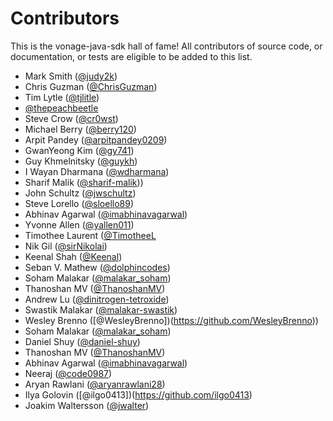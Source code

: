 # Contributors

This is the vonage-java-sdk hall of fame! All contributors of source code, or
documentation, or tests are eligible to be added to this list.

- Mark Smith ([@judy2k](https://github.com/judy2k))
- Chris Guzman ([@ChrisGuzman](https://github.com/ChrisGuzman))
- Tim Lytle ([@tjlitle](https://github.com/tjlitle))
- [@thepeachbeetle](https://github.com/thepeachbeetle)
- Steve Crow ([@cr0wst](https://github.com/cr0wst))
- Michael Berry ([@berry120](https://github.com/berry120))
- Arpit Pandey ([@arpitpandey0209](https://github.com/arpitpandey0209))
- GwanYeong Kim ([@gy741](https://github.com/gy741))
- Guy Khmelnitsky ([@guykh](https://github.com/GuyKh))
- I Wayan Dharmana ([@wdharmana](https://github.com/wdharmana))
- Sharif Malik ([@sharif-malik](https://github.com/sharif-malik)))
- John Schultz ([@jwschultz](https://github.com/jwschultz))
- Steve Lorello ([@sloello89](https://github.com/slorello89))
- Abhinav Agarwal ([@imabhinavagarwal](https://github.com/imabhinavagarwal))
- Yvonne Allen ([@yallen011](https://github.com/yallen011))
- Timothee Laurent ([@TimotheeL](https://github.com/TimotheeL)
- Nik Gil ([@sirNikolai](https://github.com/sirNikolai))
- Keenal Shah ([@Keenal](https://github.com/Keenal))
- Seban V. Mathew ([@dolphincodes](https://github.com/dolphincodes))
- Soham Malakar ([@malakar_soham](https://github.com/malakar-soham/))
- Thanoshan MV ([@ThanoshanMV](https://github.com/ThanoshanMV))
- Andrew Lu ([@dinitrogen-tetroxide](https://github.com/dinitrogen-tetroxide))
- Swastik Malakar ([@malakar-swastik](https://github.com/malakar-swastik))
- Wesley Brenno ([@WesleyBrenno])(https://github.com/WesleyBrenno))
- Soham Malakar ([@malakar_soham](https://github.com/malakar-soham/))
- Daniel Shuy ([@daniel-shuy](https://github.com/daniel-shuy))
- Thanoshan MV ([@ThanoshanMV](https://github.com/ThanoshanMV))
- Abhinav Agarwal ([@imabhinavagarwal](https://github.com/imabhinavagarwal))
- Neeraj ([@code0987](https://github.com/code0987))
- Aryan Rawlani ([@aryanrawlani28](https://github.com/aryanrawlani28))
- Ilya Golovin ([@ilgo0413])(https://github.com/ilgo0413)
- Joakim Waltersson ([@jwalter](https://github.com/jwalter))


